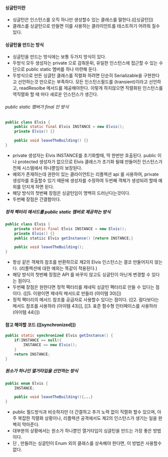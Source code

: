 #### 싱글턴이란 
- 싱글턴은 인스턴스를 오직 하나만 생성할수 있는 클래스를 말한다.([[싱글턴]])
- 클래스를 싱글턴으로 만들면 이를 사용하는 클라이언트를 테스트하기 어려워 질수 있다. 

#### 싱글턴을 만드는 방식 
- 싱글턴을 만드는 방식에는 보통 두가지 방식이 있다. 
- 두방식 모두 생성자는 private 으로 감춰둔뒤, 유일한 인스턴스에 접근할 수 있는 수단으로 public static 멤버를 하나 마련해 둔다. 
- 두방식으로 만든 싱글턴 클래스를 직렬화 하려면 단순히 Serializable을 구현한다고 선언하는것 만으로는 부족하다. 모든 인스턴스필드를 (transient)이라고 선언하고, readResolbe 메서드를 제공해야한다. 이렇게 하지않으면 직렬화된 인스턴스를 역직렬화 할 때 마다 새로운 인스턴스가 생긴다. 
###### public static 멤버가 final 인 방식 

```java
public class Elvis {
	public static final Elvis INSTANCE = new Elvis();
	private Elvis() {}

	public void leaveTheBuilding() {}
}
```
- private 생성자는 Elvis INSTANCE를 초기화할때, 딱 한번만 호출된다. public 이나 protected 생성자가 없으므로 Elvis 클래스가 초기화 될떄 만들어진 인스턴스가 전체 시스템에서 하나뿐임이 보장된다.
- 예외가 존재하는데 권한이 있는 클라이언트는 리플렉션 api 를 사용하여, private 생성자를 호출할수 있기 때문에 생성자를 수정하여 두번째 객체가 생성되려 할때 예외를 던지게 하면 된다. 
- 해당 방식의 첫번째 장점은 싱글턴임이 명백히 드러난다는것이다. 
- 두번째 장점은 간결함이다. 

##### 정적 팩터리 메서드를 public static 멤버로 제공하는 방식 

```java 
public class Elvis {
	private static final Elvis INSTANCE = new Elvis();
	private Elvis() {}
	public statiic Elvis getInstance() {return INSTANCE;}

	public void leaveTheBuilding();
}
```

- 항상 같은 객체의 참조를 반환하므로 제2의 Elvis 인스턴스는 결코 만들어지지 않는다. (리플렉션에 대한 예외는 똑같이 적용된다.)
- 해당 방식의 첫번째 장점은 API 를 바꾸지 않고도 싱글턴이 아닌게 변경할 수 있다는 점이다. 
- 두번쨰 장점은 원한다면 정적 팩터리를 제네릭 싱글턴 팩터리로 만들 수 있다는 점이다. ([[5. 이왕이면 제네릭 메서드로 만들라 (아이템 30)]])
- 정적 팩터리의 메서드 참조를 공급자로 사용할수 있다는 점이다. ([[2. 람다보다는 메서드 참조를 사용하라 (아이템 43)]], [[3. 표준 함수형 인터페이스를 사용하라 (아이템 44)]])

#### 참고 해야할 코드 ([[synchronized]])
```java 
public static synchronized Elvis getInstance() {
	if(INSTANCE == null){
		INSTANCE == new Elvis();
	}
	return INSTANCE;
}
```

##### 원소가 하나인 열거타입을 선언하는 방식 

```java 
public enum Elvis {
	INSTANCE;

	public void leaveTheBuilding(){...}
}
```

- public 필드방식과 비슷하지만 더 간결하고 추가 노력 없이 직렬화 할수 있으며, 아주 복잡한 직렬화 상황이나, 리플렉션 공격에서도 제2의 인스턴스가 생기는 일을 완벽히 막아준다. 
- 대부분의 상황에서는 원소가 하나뿐인 열거타입이 싱글턴을 만드는 가장 좋은 방법이다. 
- 단 , 만들려는 싱글턴이 Enum 외의 클래스를 상속해야 한다면, 이 방법은 사용할수 없다. 